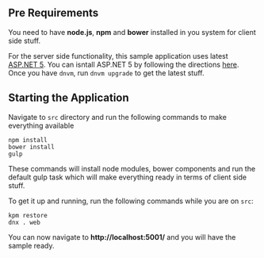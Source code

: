 ## Pre Requirements
You need to have **node.js**, **npm** and **bower** installed in you system for client side stuff. 

For the server side functionality, this sample application uses latest [ASP.NET 5](https://github.com/aspnet/Home). You can isntall ASP.NET 5 by following the directions [here](https://github.com/aspnet/Home#optimistic-dnvm). Once you have `dnvm`, run `dnvm upgrade` to get the latest stuff.

## Starting the Application
Navigate to `src` directory and run the following commands to make everything available
    
    npm install
    bower install
    gulp
    
These commands will install node modules, bower components and run the default gulp task which will make everything ready in terms of client side stuff.

To get it up and running, run the following commands while you are on `src`:

    kpm restore
    dnx . web
    
You can now navigate to **http://localhost:5001/** and you will have the sample ready.